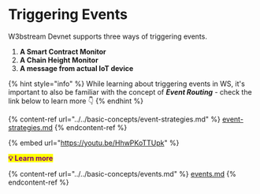 # Triggering Events

W3bstream Devnet supports three ways of triggering events.&#x20;

1. **A Smart Contract Monitor**
2. **A Chain Height Monitor**
3. **A message from actual IoT device**

{% hint style="info" %}
While learning about triggering events in WS, it's important to also be familiar with the concept of _**Event Routing**_ - check the link below to learn more 👇
{% endhint %}

{% content-ref url="../../basic-concepts/event-strategies.md" %}
[event-strategies.md](../../basic-concepts/event-strategies.md)
{% endcontent-ref %}

{% embed url="https://youtu.be/HhwPKoTTUpk" %}

<mark style="color:purple;">**💡 Learn more**</mark>

{% content-ref url="../../basic-concepts/events.md" %}
[events.md](../../basic-concepts/events.md)
{% endcontent-ref %}
